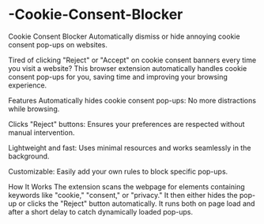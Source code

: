 # -Cookie-Consent-Blocker

Cookie Consent Blocker
Automatically dismiss or hide annoying cookie consent pop-ups on websites.

Tired of clicking "Reject" or "Accept" on cookie consent banners every time you visit a website? This browser extension automatically handles cookie consent pop-ups for you, saving time and improving your browsing experience.

Features
Automatically hides cookie consent pop-ups: No more distractions while browsing.

Clicks "Reject" buttons: Ensures your preferences are respected without manual intervention.

Lightweight and fast: Uses minimal resources and works seamlessly in the background.

Customizable: Easily add your own rules to block specific pop-ups.

How It Works
The extension scans the webpage for elements containing keywords like "cookie," "consent," or "privacy." It then either hides the pop-up or clicks the "Reject" button automatically. It runs both on page load and after a short delay to catch dynamically loaded pop-ups.
